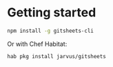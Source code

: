 # Getting started

```bash
npm install -g gitsheets-cli
```

Or with Chef Habitat:

```bash
hab pkg install jarvus/gitsheets
```
